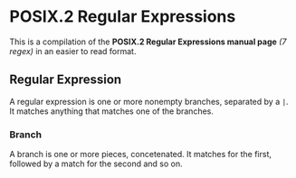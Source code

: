 # POSIX.2 Regular Expressions

This is a compilation of the **POSIX.2 Regular Expressions manual page** *(7 regex)*
in an easier to read format.

## Regular Expression

A regular expression is one or more nonempty branches, separated by a `|`. It
matches anything that matches one of the branches.

### Branch

A branch is one or more pieces, concetenated. It matches for the first, followed
by a match for the second and so on.
